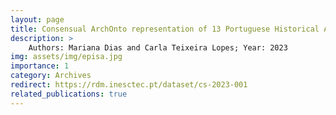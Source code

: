 ```yaml
---
layout: page
title: Consensual ArchOnto representation of 13 Portuguese Historical Archival Records based on their Digital Representations
description: >
    Authors: Mariana Dias and Carla Teixeira Lopes; Year: 2023
img: assets/img/episa.jpg
importance: 1
category: Archives
redirect: https://rdm.inesctec.pt/dataset/cs-2023-001
related_publications: true
---
```

